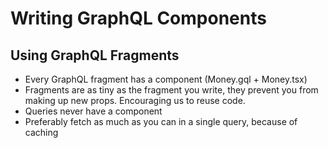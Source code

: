 # Writing GraphQL Components

## Using GraphQL Fragments

- Every GraphQL fragment has a component (Money.gql + Money.tsx)
- Fragments are as tiny as the fragment you write, they prevent you from making
  up new props. Encouraging us to reuse code.
- Queries never have a component
- Preferably fetch as much as you can in a single query, because of caching
